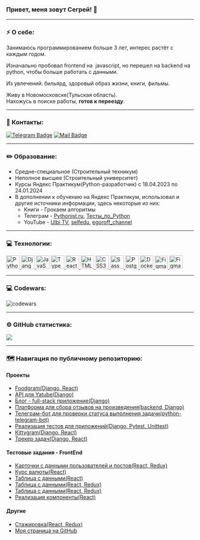 ### Привет, меня зовут Сегрей! 👋
---
### ⚡ О себе:
Занимаюсь программированием больше 3 лет, интерес растёт с каждым годом.

Изначально пробовал frontend на  javascript, но перешел на backend на python, чтобы больше работать с данными.

Из увлечений: бильярд, здоровый образ жизни, книги, фильмы.

Живу в Новомосковске(Тульская область).\
Нахожусь в поиске работы, **готов к переезду**.

---
### 🤝 Контакты: 
[![Telegram Badge](https://img.shields.io/badge/-SafonovSergey-blue?style=flat&logo=Telegram&logoColor=white)](https://t.me/Sergey_Safonow) 
[![Mail Badge](https://img.shields.io/badge/-Mail-005FF9?style=flat&logo=mail.ru&logoColor=white)](mailto:sergey_safonov86@inbox.ru)

---

### ✏️ Образование:
- Средне-специальное (Строительный техникум)
- Неполное высшее (Строительный университет)
- Курсы Яндекс Практикум(Python-разработчик) с 18.04.2023 по 24.01.2024
- В дополнении к обучению на Яндекс Практикум, использовал и другие источники информации, здесь некоторые из них:
  - Книги - Грокаем алгоритмы
  - Телеграм - [Pythonist.ru](https://t.me/pythonist_ru), 
  [Тесты_по_Python](https://t.me/pythontesti)
  - YouTube - 
  [Ulbi TV](https://www.youtube.com/@UlbiTV),
  [selfedu](https://www.youtube.com/@selfedu_rus),
  [egoroff_channel](https://www.youtube.com/@egoroffchannel)
---

### 💻 Технологии:
<p align="left">
<a href="https://www.python.org/" target="_blank" rel="noreferrer">
<img src="https://raw.githubusercontent.com/danielcranney/readme-generator/main/public/icons/skills/python-colored.svg" width="36" height="36" alt="Python" />
</a>
<a href="https://www.djangoproject.com/" target="_blank" rel="noreferrer">
<img src="https://raw.githubusercontent.com/danielcranney/readme-generator/main/public/icons/skills/django-colored.svg" width="36" height="36" alt="Django" />
</a>
<a href="https://developer.mozilla.org/en-US/docs/Web/JavaScript" target="_blank" rel="noreferrer"><img src="https://raw.githubusercontent.com/danielcranney/readme-generator/main/public/icons/skills/javascript-colored.svg" width="36" height="36" alt="JavaScript" /></a>
<a href="https://www.typescriptlang.org/" target="_blank" rel="noreferrer">
<img src="https://raw.githubusercontent.com/danielcranney/readme-generator/main/public/icons/skills/typescript-colored.svg" width="36" height="36" alt="TypeScript" />
</a>
<a href="https://reactjs.org/" target="_blank" rel="noreferrer">
<img src="https://raw.githubusercontent.com/danielcranney/readme-generator/main/public/icons/skills/react-colored.svg" width="36" height="36" alt="React" />
</a>
<a href="https://developer.mozilla.org/en-US/docs/Glossary/HTML5" target="_blank" rel="noreferrer">
<img src="https://raw.githubusercontent.com/danielcranney/readme-generator/main/public/icons/skills/html5-colored.svg" width="36" height="36" alt="HTML5" />
</a>
<a href="https://www.w3.org/TR/CSS/#css" target="_blank" rel="noreferrer">
<img src="https://raw.githubusercontent.com/danielcranney/readme-generator/main/public/icons/skills/css3-colored.svg" width="36" height="36" alt="CSS3" />
</a>
<a href="https://sass-lang.com/" target="_blank" rel="noreferrer">
<img src="https://raw.githubusercontent.com/danielcranney/readme-generator/main/public/icons/skills/sass-colored.svg" width="36" height="36" alt="Sass" />
</a>
<a href="https://www.postgresql.org/" target="_blank" rel="noreferrer">
<img src="https://raw.githubusercontent.com/danielcranney/readme-generator/main/public/icons/skills/postgresql-colored.svg" width="36" height="36" alt="PostgreSQL" />
</a>
<a href="https://www.docker.com/" target="_blank" rel="noreferrer">
<img src="https://raw.githubusercontent.com/danielcranney/readme-generator/main/public/icons/skills/docker-colored.svg" width="36" height="36" alt="Docker" />
</a>
<a href="https://obsidian.md/" target="_blank" rel="noreferrer">
<img src="https://upload.wikimedia.org/wikipedia/commons/thumb/1/10/2023_Obsidian_logo.svg/1024px-2023_Obsidian_logo.svg.png" width="35" height="35" alt="Figma" />
</a>
<a href="https://www.figma.com/" target="_blank" rel="noreferrer">
<img src="https://raw.githubusercontent.com/danielcranney/readme-generator/main/public/icons/skills/figma-colored.svg" width="36" height="36" alt="Figma" />
</a>
</p>

---



### 💻 Codewars:

![codewars](https://www.codewars.com/users/SerVik888/badges/large) 

---
### ⚙️ GitHub статистика:

<a href="http://www.github.com/SerVik888">
<img align="center" src="https://github-readme-streak-stats.herokuapp.com/?user=SerVik888&stroke=e4e4e4&background=303133&ring=e4e4e4&fire=e4e4e4&currStreakNum=e4e4e4&currStreakLabel=e4e4e4&sideNums=e4e4e4&sideLabels=e4e4e4&dates=e4e4e4&hide_border=true" />
</a>

---
### 🗺️ Навигация по публичному репозиторию:
#### Проекты
- [Foodgram(Django, React)](https://github.com/SerVik888/foodgram-project-react)
- [API для Yatube(Django)](https://github.com/SerVik888/api_final_yatube)
- [Блог - full-stack приложение(Django)](https://github.com/SerVik888/django_blogicum)
- [Платформа для сбора отзывов на произведения(backend, Django)](https://github.com/SerVik888/api_yamdb)
- [Телеграм-бот для проверки статуса выполнения задачи(python-telegram-bot)](https://github.com/SerVik888/homework_bot)
- [Реализация тестов для приложений(Django, Pytest, Unittest)](https://github.com/SerVik888/django_testing)
- [Кittygram(Django, React)](https://github.com/SerVik888/kittygram)
- [Трекер задач(Django, React)](https://github.com/SerVik888/taski-docker)
#### Тестовые задания - FrontEnd
- [Карточки с данными пользователей и постов(React, Redux)](https://github.com/SerVik888/react-redux-users-posts)
- [Курс валюты(React)](https://github.com/SerVik888/react-currency-rate)
- [Таблица с данными(React)](https://github.com/SerVik888/react-json-server-users-list)
- [Таблица с данными(React, Redux)](https://github.com/SerVik888/react-redux-table-test)
- [Таблица с данными(React, Redux)](https://github.com/SerVik888/smart-table-test)
- [Реализация компоненты(React)](https://github.com/SerVik888/react-test)
#### Другие
- [Стажировка(React, Redux)](https://github.com/SerVik888/react-webinar-2)
- [Моя страница на GitHub](https://github.com/SerVik888/servik888)